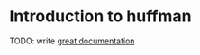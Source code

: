 # Introduction to huffman

TODO: write [great documentation](http://jacobian.org/writing/what-to-write/)
